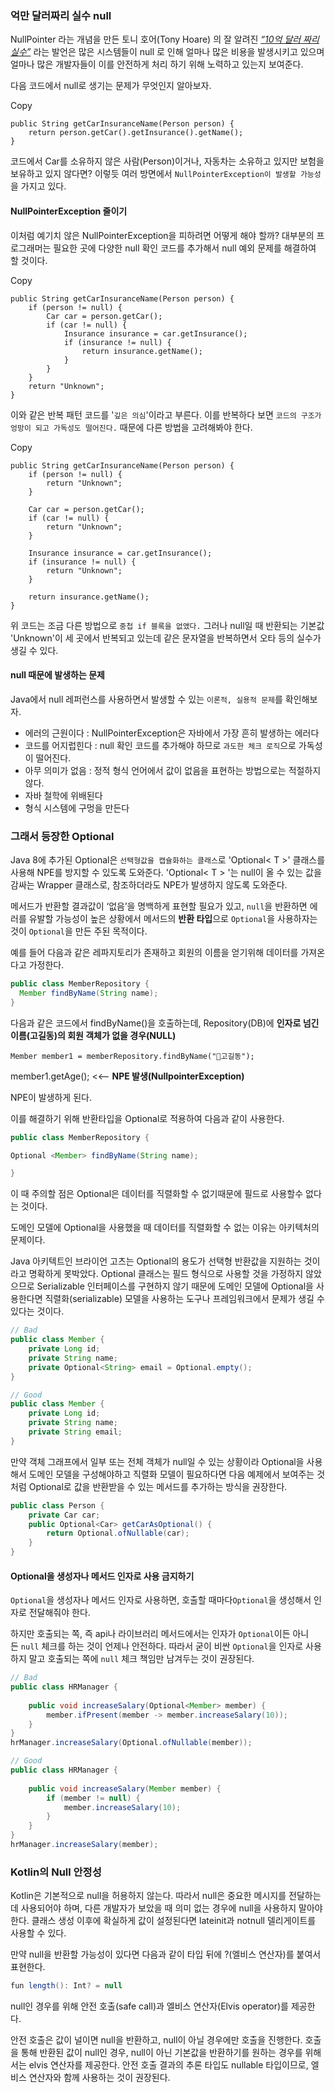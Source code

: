 ### 억만 달러짜리 실수 null

NullPointer 라는 개념을 만든 토니 호어(Tony Hoare) 의 잘 알려진 [_“10억 달러 짜리 실수”_](https://www.infoq.com/presentations/Null-References-The-Billion-Dollar-Mistake-Tony-Hoare/) 라는 발언은 많은 시스템들이 null 로 인해 얼마나 많은 비용을 발생시키고 있으며 얼마나 많은 개발자들이 이를 안전하게 처리 하기 위해 노력하고 있는지 보여준다.

다음 코드에서 null로 생기는 문제가 무엇인지 알아보자.

Copy

```
public String getCarInsuranceName(Person person) {
    return person.getCar().getInsurance().getName();
}
```

코드에서 Car를 소유하지 않은 사람(Person)이거나, 자동차는 소유하고 있지만 보험을 보유하고 있지 않다면? 이렇듯 여러 방면에서 `NullPointerException이 발생할 가능성`을 가지고 있다.
#### NullPointerException 줄이기
이처럼 예기치 않은 NullPointerException을 피하려면 어떻게 해야 할까? 대부분의 프로그래머는 필요한 곳에 다양한 null 확인 코드를 추가해서 null 예외 문제를 해결하여 할 것이다.

Copy

```
public String getCarInsuranceName(Person person) {
    if (person != null) {
        Car car = person.getCar();
        if (car != null) {
            Insurance insurance = car.getInsurance();
            if (insurance != null) {
                return insurance.getName();
            }
        }
    }
    return "Unknown";
}
```

이와 같은 반복 패턴 코드를 '`깊은 의심`'이라고 부른다. 이를 반복하다 보면 `코드의 구조가 엉망이 되고 가독성도 떨어진다.` 때문에 다른 방법을 고려해봐야 한다.

Copy

```
public String getCarInsuranceName(Person person) {
    if (person != null) {
        return "Unknown";
    }

    Car car = person.getCar();
    if (car != null) {
        return "Unknown";
    }

    Insurance insurance = car.getInsurance();
    if (insurance != null) {
        return "Unknown";
    }

    return insurance.getName();
}
```

위 코드는 조금 다른 방법으로 `중첩 if 블록을 없앴다.` 그러나 null일 때 반환되는 기본값 'Unknown'이 세 곳에서 반복되고 있는데 같은 문자열을 반복하면서 오타 등의 실수가 생길 수 있다.
#### null 때문에 발생하는 문제
Java에서 null 레퍼런스를 사용하면서 발생할 수 있는 `이론적, 실용적 문제`를 확인해보자.

- 에러의 근원이다 : NullPointerException은 자바에서 가장 흔히 발생하는 에러다
- 코드를 어지럽힌다 : null 확인 코드를 추가해야 하므로 `과도한 체크 로직`으로 가독성이 떨어진다.
- 아무 의미가 없음 : 정적 형식 언어에서 값이 없음을 표현하는 방법으로는 적절하지 않다.
- 자바 철학에 위배된다
- 형식 시스템에 구멍을 만든다

### 그래서 등장한 Optional
Java 8에 추가된 Optional은 `선택형값을 캡슐화하는 클래스`로 'Optional< T >' 클래스를 사용해 NPE를 방지할 수 있도록 도와준다. 'Optional< T > '는 null이 올 수 있는 값을 감싸는 Wrapper 클래스로, 참조하더라도 NPE가 발생하지 않도록 도와준다.

메서드가 반환할 결과값이 ‘없음’을 명백하게 표현할 필요가 있고, `null`을 반환하면 에러를 유발할 가능성이 높은 상황에서 메서드의 **반환 타입**으로 `Optional`을 사용하자는 것이 `Optional`을 만든 주된 목적이다.

예를 들어 다음과 같은 레파지토리가 존재하고 회원의 이름을 얻기위해 데이터를 가져온다고 가정한다.

```java
public class MemberRepository {
  Member findByName(String name);
}
```

다음과 같은 코드에서 findByName()을 호출하는데, Repository(DB)에 **인자로 넘긴 이름(고길동)의 회원 객체가 없을 경우(NULL)**

`Member member1 = memberRepository.findByName("고길동");`

member1.getAge(); <<-- **NPE 발생(NullpointerException)**

NPE이 발생하게 된다.

이를 해결하기 위해 반환타입을 Optional로 적용하여 다음과 같이 사용한다.

```java
public class MemberRepository {

Optional <Member> findByName(String name);

}
```

이 때 주의할 점은 Optional은 데이터를 직렬화할 수 없기때문에 필드로 사용할수 없다는 것이다.

도메인 모델에 Optional을 사용했을 때 데이터를 직렬화할 수 없는 이유는 아키텍처의 문제이다.

Java 아키텍트인 브라이언 고츠는 Optional의 용도가 선택형 반환값을 지원하는 것이라고 명확하게 못박았다. Optional 클래스는 필드 형식으로 사용할 것을 가정하지 않았으므로 Serializable 인터페이스를 구현하지 않기 때문에 도메인 모델에 Optional을 사용한다면 직렬화(serializable) 모델을 사용하는 도구나 프레임워크에서 문제가 생길 수 있다는 것이다.

```java
// Bad
public class Member {
    private Long id;
    private String name;
    private Optional<String> email = Optional.empty();
}

// Good
public class Member {
    private Long id;
    private String name;
    private String email;
}
```

만약 객체 그래프에서 일부 또는 전체 객체가 null일 수 있는 상황이라 Optional을 사용해서 도메인 모델을 구성해야하고 직렬화 모델이 필요하다면 다음 예제에서 보여주는 것처럼 Optional로 값을 반환받을 수 있는 메서드를 추가하는 방식을 권장한다.

```java
public class Person {
    private Car car;
    public Optional<Car> getCarAsOptional() {
        return Optional.ofNullable(car);
    }
}
```
#### Optional을 생성자나 메서드 인자로 사용 금지하기
`Optional`을 생성자나 메서드 인자로 사용하면, 호출할 때마다`Optional`을 생성해서 인자로 전달해줘야 한다.

하지만 호출되는 쪽, 즉 api나 라이브러리 메서드에서는 인자가 `Optional`이든 아니든 `null` 체크를 하는 것이 언제나 안전하다. 따라서 굳이 비싼 `Optional`을 인자로 사용하지 말고 호출되는 쪽에 `null` 체크 책임만 남겨두는 것이 권장된다.

```java
// Bad
public class HRManager {
    
    public void increaseSalary(Optional<Member> member) {
        member.ifPresent(member -> member.increaseSalary(10));
    }
}
hrManager.increaseSalary(Optional.ofNullable(member));

// Good
public class HRManager {
    
    public void increaseSalary(Member member) {
        if (member != null) {
            member.increaseSalary(10);
        }
    }
}
hrManager.increaseSalary(member);
```
### Kotlin의 Null 안정성
Kotlin은 기본적으로 null을 허용하지 않는다. 따라서 null은 중요한 메시지를 전달하는 데 사용되어야 하며, 다른 개발자가 보았을 때 의미 없는 경우에 null을 사용하지 말아야 한다. 클래스 생성 이후에 확실하게 값이 설정된다면 lateinit과 notnull 델리게이트를 사용할 수 있다.

만약 null을 반환할 가능성이 있다면 다음과 같이 타입 뒤에 ?(엘비스 연산자)를 붙여서 표현한다.

```java
fun length(): Int? = null
```
null인 경우를 위해 안전 호출(safe call)과 엘비스 연산자(Elvis operator)를 제공한다.

안전 호출은 값이 널이면 null을 반환하고, null이 아닐 경우에만 호출을 진행한다. 호출을 통해 반환된 값이 null인 경우, null이 아닌 기본값을 반환하기를 원하는 경우를 위해서는 elvis 연산자를 제공한다. 안전 호출 결과의 추론 타입도 nullable 타입이므로, 엘비스 연산자와 함께 사용하는 것이 권장된다.


